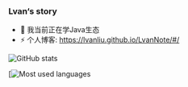 
### Lvan‘s story

- 🌱 我当前正在学Java生态
- ⚡ 个人博客: https://lvanliu.github.io/LvanNote/#/ 

![GitHub stats](https://github-readme-stats.vercel.app/api?username=LvanLiu&show_icons=true&theme=dark)

[![Most used languages](https://github-readme-stats.vercel.app/api/top-langs/?username=LvanLiu&layout=compact&hide_border=true&langs_count=10)

